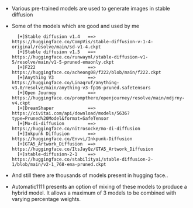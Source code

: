 - Various pre-trained models are used to generate images in stable diffusion

- Some of the models which are good and used by me 

        [+]Stable diffusion v1.4   ==>  https://huggingface.co/CompVis/stable-diffusion-v-1-4-original/resolve/main/sd-v1-4.ckpt
        [+]Stable diffusion v1.5   ==>  https://huggingface.co/runwayml/stable-diffusion-v1-5/resolve/main/v1-5-pruned-emaonly.ckpt
        [+]F222                    ==>  https://huggingface.co/acheong08/f222/blob/main/f222.ckpt
        [+]Anything V3             ==>  https://huggingface.co/Linaqruf/anything-v3.0/resolve/main/anything-v3-fp16-pruned.safetensors
        [+]Open Journey            ==>  https://huggingface.co/prompthero/openjourney/resolve/main/mdjrny-v4.ckpt
        [+]DreamShaper             ==>  https://civitai.com/api/download/models/5636?type=Pruned%20Model&format=SafeTensor
        [+]Mo-di-diffusion         ==>  https://huggingface.co/nitrosocke/mo-di-diffusion
        [+]Inkpunk Diffusion       ==>  https://huggingface.co/Envvi/Inkpunk-Diffusion
        [+]GTA5_Artwork_Diffusion  ==>  https://huggingface.co/ItsJayQz/GTA5_Artwork_Diffusion
        [+]stable-diffusion-2-1    ==>  https://huggingface.co/stabilityai/stable-diffusion-2-1/blob/main/v2-1_768-ema-pruned.ckpt
        
- And still there are thousands of models present in hugging face..

- Automatic1111 presents an option of mixing of these models to produce a hybrid model. It allows a maximum of 3 models to be combined with varying percentage weights.
